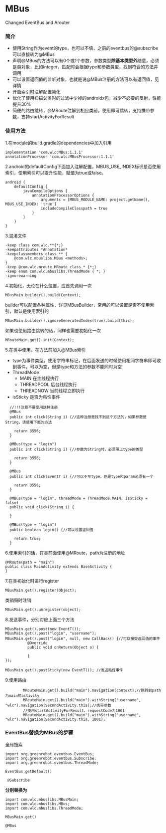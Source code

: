 # MBus
Changed EventBus and Arouter

### 简介
* 使用String作为event的type，也可以不填，之前的eventbus的@subscribe可以直接转为@MBus
* 声明@MBus的方法可以有0个或1个参数，参数类型**除基本类型外**随意，必须是类对象，比如Integer，匹配时会根据type和参数类型，找到符合的方法并调用
* 可以设置返回值的监听对象，也就是说@MBus注册的方法可以有返回值，见详情
* 开启索引时注解配置简化
* 优化了使用扫描父类时的过滤中少掉的androidx包，减少不必要的反射，性能提升30%
* 简便的路由跳转，@MRoute注解到相应类前，使用即可跳转，支持携带参数，支持startActivityForResult

### 使用方法

1.在module的build.gradle的dependencies中加入引用
```
implementation 'com.wlc:MBus:1.1.1'
annotationProcessor 'com.wlc:MBusProcessor:1.1.1'
```

2.android的defaultConfig下面加入注解配置，MBUS_USE_INDEX标识是否使用索引，使用索引可以提升性能，赋值为true或false。
```
android {    
    defaultConfig {
        javaCompileOptions {
            annotationProcessorOptions {
                arguments = [MBUS_MODULE_NAME: project.getName(), MBUS_USE_INDEX: 'true']
                includeCompileClasspath = true
            }
        }
    }
}
```
3.混淆文件
```
-keep class com.wlc.**{*;}
-keepattributes *Annotation*
-keepclassmembers class ** {
    @com.wlc.mbuslibs.MBus <methods>;
}
-keep @com.wlc.mroute.MRoute class * {*;}
-keep enum com.wlc.mbuslibs.ThreadMode { *; }
-ignorewarning
```
4.初始化，无论在什么位置，应首先调用一次
```
MBusMain.builder().build(Context);
```
builder可以配置各种属性，详见MBusBuilder，常用的可以设置是否不使用索引，默认是使用索引的
```
MBusMain.builder().ignoreGeneratedIndex(true).build(this);
```
如果也使用路由跳转的话，同样也需要初始化一次
```
MRouteMain.get().init(Context);
```
5.在类中使用，在方法前加入@MBus索引
* type为事件类型，使用字符串标记，在后面发送的时候使用相同字符串即可收到事件，可以为空，但是type和方法的参数不能同时为空
* ThreadMode
  * MAIN 在主线程执行
  * THREADPOOL 后台线程执行
  * THREADNOW 当前线程立即执行
* isSticky 是否为粘性事件
```
  //!!!注意不要使用这种注册
  @MBus
  public int click(String i) {//这种注册是找不到这个方法的，如果参数是String，请使用下面的方法
    
    return 3556;
  }

  @MBus(type = "login")
  public int click(String i) {//参数为String时，必须带上type的类型
    
    return 3556;
  }
```
```
  @MBus
  public int click(EventT i) {//可以不写type，但是type和param必须有一个
    
    return 3556;
  }
  
  @MBus(type = "login", threadMode = ThreadMode.MAIN, isSticky = false)
  public void click(String i) {
    
  }
  
  @MBus(type = "login")
  public boolean login() {//可以设置返回值
    
    return true;
  }
```
6.使用索引的话，在类前面使用@MRoute，path为注册的地址
```
@MRoute(path = "main")
public class MainActivity extends BaseActivity {
}
```
7.在类初始化时进行register
```
MBusMain.get().register(Object);
```
类销毁时注销
```
MBusMain.get().unregister(object);
```
8.发送事件，分别对应上面三个方法
```
MBusMain.get().post(new EventT());
MBusMain.get().post("login", "username");
MBusMain.get().post("login", null, new CallBack() {//可以接受返回值的事件
          @Override
          public void onReturn(Object o) {
            
          }
});

MBusMain.get().postSticky(new EventT()); //发送粘性事件
```
9.使用路由
```
        MRouteMain.get().build("main").navigation(context);//跳转到path为main的activity
        MRouteMain.get().build("main").withString("username", "wlc").navigation(SecondActivity.this);//携带参数
        //使用startActivityForResult，requestCode为1001
        MRouteMain.get().build("main").withString("username", "wlc").navigation(SecondActivity.this, 1001);
```
### EventBus替换为MBus的步骤
全局搜索
```
import org.greenrobot.eventbus.EventBus;
import org.greenrobot.eventbus.Subscribe;
import org.greenrobot.eventbus.ThreadMode;

EventBus.getDefault()

 @Subscribe
```
**分别替换为**
```
import com.wlc.mbuslibs.MBusMain;
import com.wlc.mbuslibs.MBus;
import com.wlc.mbuslibs.ThreadMode;

MBusMain.get()

@MBus
```

